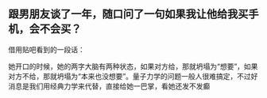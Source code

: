 ## 跟男朋友谈了一年，随口问了一句如果我让他给我买手机，会不会买？

借用贴吧看到的一段话：

她开口的时候，她的两字大脑有两种状态，如果对方给，那就坍塌为“想要”，如果对方不给，那就坍塌为“本来也没想要”。量子力学的问题一般人很难搞定，不过好消息是我们用经典力学来代替，直接给她一巴掌，看她还发不发癫